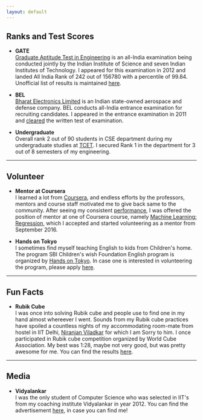 ```yaml
---
layout: default
---
```


## Ranks and Test Scores    

* **GATE**      
  [Graduate Aptitude Test in Engineering](https://en.wikipedia.org/wiki/Graduate_Aptitude_Test_in_Engineering) is an all-India examination being conducted jointly by the Indian Institute of Science and seven Indian Institutes of Technology. I appeared for this examination in 2012 and landed All India Rank of 242 out of 156780 with a percentile of 99.84.
  Unofficial list of results is maintained [here](https://www.facebook.com/permalink.php?story_fbid=350369668379477&id=161398677276578&stream_ref=5).

* **BEL**     
  [Bharat Electronics Limited](http://bel-india.com/) is an Indian state-owned aerospace and defense company. BEL conducts all-India entrance examination for recruiting candidates. I appeared in the entrance examination in 2011 and [cleared](http://specialtest.in/bel2011/BEL2011IntList.PDF) the written test of examination.

* **Undergraduate**    
  Overall rank 2 out of 90 students in CSE department during my undergraduate studies at [TCET](http://www.trubainstitute.ac.in/GROUP-OF-INSTITUTIONS/tcet_new). I secured Rank 1 in the department for 3 out of 8 semesters of my engineering.

---

## Volunteer

* **Mentor at Coursera**    
  I learned a lot from [Coursera](https://www.coursera.org/), and endless efforts by the professors, mentors and course staff motivated me to give back same to the community. After seeing my consistent [performance](/academics), I was offered the position of mentor at one of Coursera course, namely [Machine Learning: Regression](https://www.coursera.org/learn/ml-regression), which I accepted and started volunteering as a mentor from September 2016.

* **Hands on Tokyo**        
  I sometimes find myself teaching English to kids from Children's home. The program SBI Children's wish Foundation English program is organized by [Hands on Tokyo](http://www.handsontokyo.org/). In case one is interested in volunteering the program, please apply [here](http://www.handsontokyo.org/en/about_us/_volunteer_leaders_needed).

---

## Fun Facts

* **Rubik Cube**    
  I was once into solving Rubik cube and people use to find one in my hand almost whereever I went. Sounds from my Rubik cube practices have spoiled a countless nights of my accommodating room-mate from hostel in IIT Delhi, [Niranjan Viladkar](https://sites.google.com/site/niranjanviladkar/) for which I am Sorry to him. I once participated in Rubik cube competition organized by World Cube Association. My best was 1:28, maybe not very good, but was pretty awesome for me. You can find the results [here](https://www.worldcubeassociation.org/results/p.php?i=2014DAUL01).

---

## Media

* **Vidyalankar**     
  I was the only student of Computer Science who was selected in IIT's from my coaching institute Vidyalankar in year 2012. You can find the advertisement [here](http://www.vidyalankar.org/file/gate/GATE-Pros.pdf), in case you can find me!
